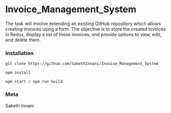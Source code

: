 # Invoice_Management_System
The task will involve extending an existing GitHub repository which allows creating invoices using a form. The objective is to store the created invoices in Redux, display a list of these invoices, and provide options to view, edit, and delete them.

### Installation

```
git clone https://github.com/SakethInnani/Invoice_Management_System

npm install

npm start / npm run build
```



### Meta

Saketh Innani
